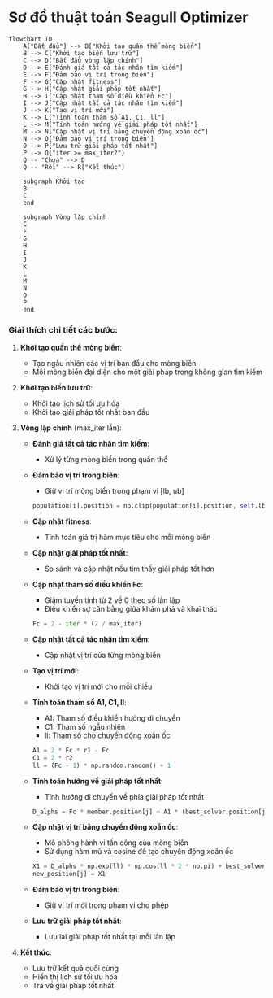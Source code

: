 # Sơ đồ thuật toán Seagull Optimizer

```mermaid
flowchart TD
    A["Bắt đầu"] --> B["Khởi tạo quần thể mòng biển"]
    B --> C["Khởi tạo biến lưu trữ"]
    C --> D["Bắt đầu vòng lặp chính"]
    D --> E["Đánh giá tất cả tác nhân tìm kiếm"]
    E --> F["Đảm bảo vị trí trong biên"]
    F --> G["Cập nhật fitness"]
    G --> H["Cập nhật giải pháp tốt nhất"]
    H --> I["Cập nhật tham số điều khiển Fc"]
    I --> J["Cập nhật tất cả tác nhân tìm kiếm"]
    J --> K["Tạo vị trí mới"]
    K --> L["Tính toán tham số A1, C1, ll"]
    L --> M["Tính toán hướng về giải pháp tốt nhất"]
    M --> N["Cập nhật vị trí bằng chuyển động xoắn ốc"]
    N --> O["Đảm bảo vị trí trong biên"]
    O --> P["Lưu trữ giải pháp tốt nhất"]
    P --> Q{"iter >= max_iter?"}
    Q -- "Chưa" --> D
    Q -- "Rồi" --> R["Kết thúc"]
    
    subgraph Khởi tạo
    B
    C
    end
    
    subgraph Vòng lặp chính
    E
    F
    G
    H
    I
    J
    K
    L
    M
    N
    O
    P
    end
```

### Giải thích chi tiết các bước:

1. **Khởi tạo quần thể mòng biển**:
   - Tạo ngẫu nhiên các vị trí ban đầu cho mòng biển
   - Mỗi mòng biển đại diện cho một giải pháp trong không gian tìm kiếm

2. **Khởi tạo biến lưu trữ**:
   - Khởi tạo lịch sử tối ưu hóa
   - Khởi tạo giải pháp tốt nhất ban đầu

3. **Vòng lặp chính** (max_iter lần):
   - **Đánh giá tất cả tác nhân tìm kiếm**:
     * Xử lý từng mòng biển trong quần thể
   
   - **Đảm bảo vị trí trong biên**:
     * Giữ vị trí mòng biển trong phạm vi [lb, ub]
     ```python
     population[i].position = np.clip(population[i].position, self.lb, self.ub)
     ```
   
   - **Cập nhật fitness**:
     * Tính toán giá trị hàm mục tiêu cho mỗi mòng biển
   
   - **Cập nhật giải pháp tốt nhất**:
     * So sánh và cập nhật nếu tìm thấy giải pháp tốt hơn
   
   - **Cập nhật tham số điều khiển Fc**:
     * Giảm tuyến tính từ 2 về 0 theo số lần lặp
     * Điều khiển sự cân bằng giữa khám phá và khai thác
     ```python
     Fc = 2 - iter * (2 / max_iter)
     ```
   
   - **Cập nhật tất cả tác nhân tìm kiếm**:
     * Cập nhật vị trí của từng mòng biển
   
   - **Tạo vị trí mới**:
     * Khởi tạo vị trí mới cho mỗi chiều
   
   - **Tính toán tham số A1, C1, ll**:
     * A1: Tham số điều khiển hướng di chuyển
     * C1: Tham số ngẫu nhiên
     * ll: Tham số cho chuyển động xoắn ốc
     ```python
     A1 = 2 * Fc * r1 - Fc
     C1 = 2 * r2
     ll = (Fc - 1) * np.random.random() + 1
     ```
   
   - **Tính toán hướng về giải pháp tốt nhất**:
     * Tính hướng di chuyển về phía giải pháp tốt nhất
     ```python
     D_alphs = Fc * member.position[j] + A1 * (best_solver.position[j] - member.position[j])
     ```
   
   - **Cập nhật vị trí bằng chuyển động xoắn ốc**:
     * Mô phỏng hành vi tấn công của mòng biển
     * Sử dụng hàm mũ và cosine để tạo chuyển động xoắn ốc
     ```python
     X1 = D_alphs * np.exp(ll) * np.cos(ll * 2 * np.pi) + best_solver.position[j]
     new_position[j] = X1
     ```
   
   - **Đảm bảo vị trí trong biên**:
     * Giữ vị trí mới trong phạm vi cho phép
   
   - **Lưu trữ giải pháp tốt nhất**:
     * Lưu lại giải pháp tốt nhất tại mỗi lần lặp

4. **Kết thúc**:
   - Lưu trữ kết quả cuối cùng
   - Hiển thị lịch sử tối ưu hóa
   - Trả về giải pháp tốt nhất
